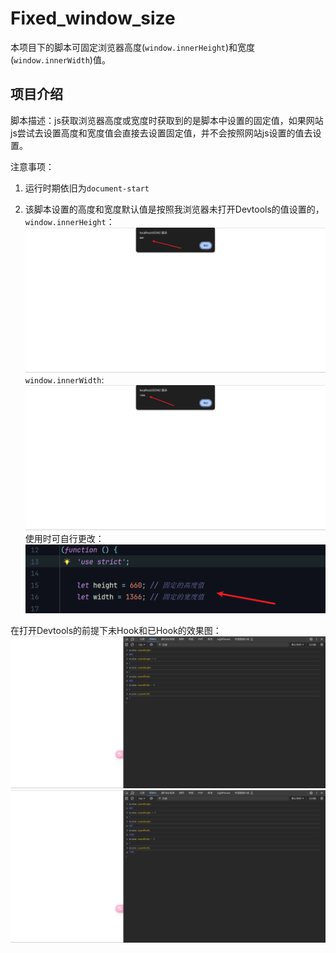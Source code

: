 # Fixed_window_size

本项目下的脚本可固定浏览器高度(`window.innerHeight`)和宽度(`window.innerWidth`)值。

## 项目介绍

脚本描述：js获取浏览器高度或宽度时获取到的是脚本中设置的固定值，如果网站js尝试去设置高度和宽度值会直接去设置固定值，并不会按照网站js设置的值去设置。

注意事项：
1. 运行时期依旧为`document-start`

2. 该脚本设置的高度和宽度默认值是按照我浏览器未打开Devtools的值设置的，`window.innerHeight`：
![1736611742107](image/README/1736611742107.png)
`window.innerWidth`:
![1736611755041](image/README/1736611755041.png)
使用时可自行更改：
![1736611761853](image/README/1736611761853.png)

在打开Devtools的前提下未Hook和已Hook的效果图：
![1736611769970](image/README/1736611769970.png)
![1736611774562](image/README/1736611774562.png)
